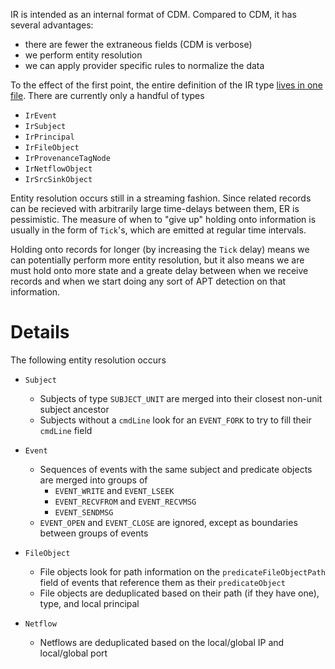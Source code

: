 IR is intended as an internal format of CDM. Compared to CDM, it has several advantages: 

  * there are fewer the extraneous fields (CDM is verbose)
  * we perform entity resolution
  * we can apply provider specific rules to normalize the data

To the effect of the first point, the entire definition of the IR type [lives in one file][0]. There
are currently only a handful of types 

  * `IrEvent`
  * `IrSubject`
  * `IrPrincipal`
  * `IrFileObject`
  * `IrProvenanceTagNode`
  * `IrNetflowObject`
  * `IrSrcSinkObject`

Entity resolution occurs still in a streaming fashion. Since related records can be recieved with
arbitrarily large time-delays between them, ER is pessimistic. The measure of when to "give up"
holding onto information is usually in the form of `Tick`'s, which are emitted at regular time
intervals.

Holding onto records for longer (by increasing the `Tick` delay) means we can potentially perform
more entity resolution, but it also means we are must hold onto more state and a greate delay
between when we receive records and when we start doing any sort of APT detection on that
information.

# Details

The following entity resolution occurs

  * `Subject`
      - Subjects of type `SUBJECT_UNIT` are merged into their closest non-unit subject ancestor
      - Subjects without a `cmdLine` look for an `EVENT_FORK` to try to fill their `cmdLine` field

  * `Event`
      - Sequences of events with the same subject and predicate objects are merged into groups of
          + `EVENT_WRITE` and `EVENT_LSEEK`
          + `EVENT_RECVFROM` and `EVENT_RECVMSG`
          + `EVENT_SENDMSG`
      - `EVENT_OPEN` and `EVENT_CLOSE` are ignored, except as boundaries between groups of events

  * `FileObject`
      - File objects look for path information on the `predicateFileObjectPath` field of events
        that reference them as their `predicateObject`
      - File objects are deduplicated based on their path (if they have one), type, and local
        principal

  * `Netflow`
      - Netflows are deduplicated based on the local/global IP and local/global port

  [0]: package.scala
